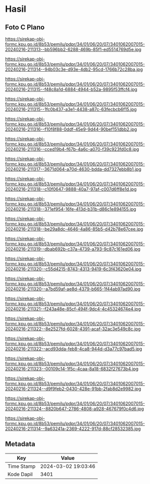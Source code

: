 # Hasil

## Foto C Plano

https://sirekap-obj-formc.kpu.go.id/8b53/pemilu/pdpr/34/01/06/20/07/3401062007015-20240216-211313--bb596bb2-6288-469b-85f1-ed5514769d5e.jpg

https://sirekap-obj-formc.kpu.go.id/8b53/pemilu/pdpr/34/01/06/20/07/3401062007015-20240216-211314--94b03c3e-d93e-4db2-95cd-1766b72c28ba.jpg

https://sirekap-obj-formc.kpu.go.id/8b53/pemilu/pdpr/34/01/06/20/07/3401062007015-20240216-211315--f48c8a1d-6884-4944-b52a-9895f53ffcf4.jpg

https://sirekap-obj-formc.kpu.go.id/8b53/pemilu/pdpr/34/01/06/20/07/3401062007015-20240216-211315--1fc0b437-a3e1-4438-a87c-63fecbcb6f15.jpg

https://sirekap-obj-formc.kpu.go.id/8b53/pemilu/pdpr/34/01/06/20/07/3401062007015-20240216-211316--f10f8f88-0ddf-45e9-9d44-90bef151dbb2.jpg

https://sirekap-obj-formc.kpu.go.id/8b53/pemilu/pdpr/34/01/06/20/07/3401062007015-20240216-211316--cced19b4-f67b-4a6c-a070-f39c923fd0c8.jpg

https://sirekap-obj-formc.kpu.go.id/8b53/pemilu/pdpr/34/01/06/20/07/3401062007015-20240216-211317--3671d064-a70d-4630-bdda-dd7327ebb8b1.jpg

https://sirekap-obj-formc.kpu.go.id/8b53/pemilu/pdpr/34/01/06/20/07/3401062007015-20240216-211318--c10f0647-9888-40a7-97af-c007d6ff8e1d.jpg

https://sirekap-obj-formc.kpu.go.id/8b53/pemilu/pdpr/34/01/06/20/07/3401062007015-20240216-211318--371ef954-16fe-413d-b31b-d86c1e894155.jpg

https://sirekap-obj-formc.kpu.go.id/8b53/pemilu/pdpr/34/01/06/20/07/3401062007015-20240216-211318--be29a8dc-4646-4a86-85b5-d42b78e67cee.jpg

https://sirekap-obj-formc.kpu.go.id/8b53/pemilu/pdpr/34/01/06/20/07/3401062007015-20240216-211319--dbab692b-c37a-4739-a793-9c87c161ed06.jpg

https://sirekap-obj-formc.kpu.go.id/8b53/pemilu/pdpr/34/01/06/20/07/3401062007015-20240216-211320--c55d4215-8743-4313-9419-6c3f43620e04.jpg

https://sirekap-obj-formc.kpu.go.id/8b53/pemilu/pdpr/34/01/06/20/07/3401062007015-20240216-211320--a7bd59af-ae8d-4379-b665-1f44ab97ad90.jpg

https://sirekap-obj-formc.kpu.go.id/8b53/pemilu/pdpr/34/01/06/20/07/3401062007015-20240216-211321--f243a48e-85cf-494f-9dc4-4c45324674e4.jpg

https://sirekap-obj-formc.kpu.go.id/8b53/pemilu/pdpr/34/01/06/20/07/3401062007015-20240216-211322--8e2527fd-6028-4391-acaf-32ac3e549c8c.jpg

https://sirekap-obj-formc.kpu.go.id/8b53/pemilu/pdpr/34/01/06/20/07/3401062007015-20240216-211322--acd93dda-feb8-4ca8-944d-d3a77c97bad5.jpg

https://sirekap-obj-formc.kpu.go.id/8b53/pemilu/pdpr/34/01/06/20/07/3401062007015-20240216-211323--00109c14-1f5c-4caa-8a18-6832f27673b4.jpg

https://sirekap-obj-formc.kpu.go.id/8b53/pemilu/pdpr/34/01/06/20/07/3401062007015-20240216-211324--d9f9feb2-0430-428e-91bb-2fab8d2e9982.jpg

https://sirekap-obj-formc.kpu.go.id/8b53/pemilu/pdpr/34/01/06/20/07/3401062007015-20240216-211324--8820b647-2786-4808-a928-467679f0c4d6.jpg

https://sirekap-obj-formc.kpu.go.id/8b53/pemilu/pdpr/34/01/06/20/07/3401062007015-20240216-211314--9a63241a-2369-4222-917d-88cf28532385.jpg


## Metadata

| Key        | Value               |
| ---------- | ------------------- |
| Time Stamp | 2024-03-02 19:03:46 |
| Kode Dapil | 3401                |



